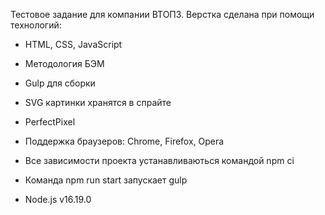 Тестовое задание для компании ВТОП3.
Верстка сделана при помощи технологий:
- HTML, CSS, JavaScript
- Методология БЭМ
- Gulp для сборки
- SVG картинки хранятся в спрайте
- PerfectPixel

- Поддержка браузеров: Chrome, Firefox, Opera

- Все зависимости проекта устанавливаються командой npm ci
- Команда npm run start запускает gulp
- Node.js v16.19.0
